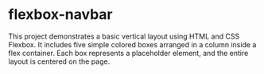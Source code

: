 # flexbox-navbar
This project demonstrates a basic vertical layout using HTML and CSS Flexbox. It includes five simple colored boxes arranged in a column inside a flex container. Each box represents a placeholder element, and the entire layout is centered on the page.
